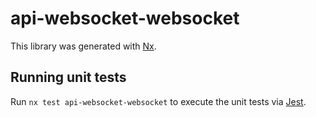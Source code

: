 # api-websocket-websocket

This library was generated with [Nx](https://nx.dev).

## Running unit tests

Run `nx test api-websocket-websocket` to execute the unit tests via [Jest](https://jestjs.io).
